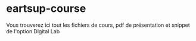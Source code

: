 eartsup-course
==============


Vous trouverez ici tout les fichiers de cours, pdf de présentation et snippet de l'option Digital Lab

